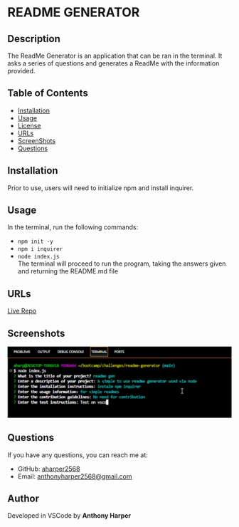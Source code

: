 # README GENERATOR



## Description
The ReadMe Generator is an application that can be ran in the terminal. It asks a series of questions and generates a ReadMe with the information provided.

## Table of Contents
- [Installation](#installation)
- [Usage](#usage)
- [License](#license)
- [URLs](#URLs)
- [ScreenShots](#Screenshots)
- [Questions](#questions)

## Installation
Prior to use, users will need to initialize npm and install inquirer.

## Usage
In the terminal, run the following commands:
- `npm init -y`
- `npm i inquirer`
- `node index.js`\
The terminal will proceed to run the program, taking the answers given and returning the README.md file


## URLs
[Live Repo](https://github.com/aharper2568/readme-generator)

## Screenshots 
![Screenshot of initial questioins](./assets/screen1.png)


## Questions
If you have any questions, you can reach me at:
- GitHub: [aharper2568](https://github.com/aharper2568)
- Email: anthonyharper2568@gmail.com

## Author

Developed in VSCode by **Anthony Harper** 
